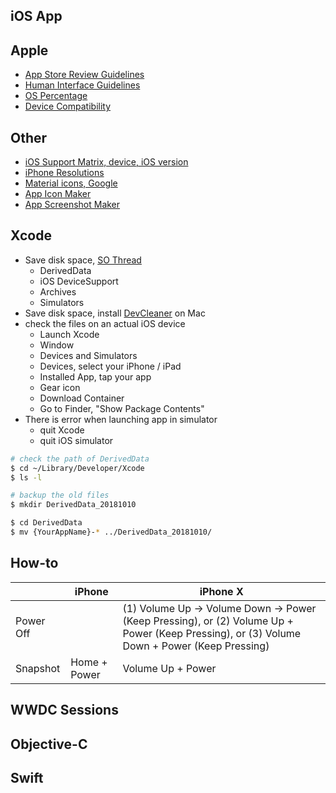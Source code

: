 ## iOS App

## Apple
* [App Store Review Guidelines](https://developer.apple.com/app-store/review/guidelines/)
* [Human Interface Guidelines](https://developer.apple.com/design/human-interface-guidelines/)
* [OS Percentage](https://developer.apple.com/support/app-store/)
* [Device Compatibility](https://developer.apple.com/library/archive/documentation/DeviceInformation/Reference/iOSDeviceCompatibility/DeviceCompatibilityMatrix/DeviceCompatibilityMatrix.html)

## Other

* [iOS Support Matrix, device, iOS version](http://iossupportmatrix.com/)
* [iPhone Resolutions](https://www.paintcodeapp.com/news/ultimate-guide-to-iphone-resolutions)
* [Material icons, Google](https://material.io/tools/icons/)
* [App Icon Maker](http://appiconmaker.co/)
* [App Screenshot Maker](https://appinstitute.com/app-screenshot-maker/)

## Xcode

* Save disk space, [SO Thread](https://apple.stackexchange.com/questions/287307/reduce-size-of-the-xcode-application)
  * DerivedData
  * iOS DeviceSupport
  * Archives
  * Simulators
* Save disk space, install [DevCleaner](https://itunes.apple.com/us/app/devcleaner/id1388020431) on Mac
* check the files on an actual iOS device
  * Launch Xcode
  * Window
  * Devices and Simulators
  * Devices, select your iPhone / iPad
  * Installed App, tap your app
  * Gear icon
  * Download Container
  * Go to Finder, "Show Package Contents"
* There is error when launching app in simulator
  * quit Xcode
  * quit iOS simulator

```sh
# check the path of DerivedData
$ cd ~/Library/Developer/Xcode
$ ls -l

# backup the old files
$ mkdir DerivedData_20181010

$ cd DerivedData
$ mv {YourAppName}-* ../DerivedData_20181010/
```

## How-to

| |iPhone|iPhone X|
|-|-|-|
|Power Off| |(1) Volume Up -> Volume Down -> Power (Keep Pressing), or (2) Volume Up + Power (Keep Pressing), or (3) Volume Down + Power (Keep Pressing) |
|Snapshot|Home + Power|Volume Up + Power|

## WWDC Sessions

## Objective-C

## Swift
